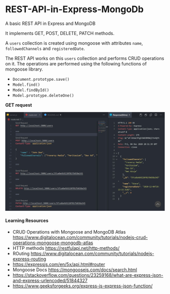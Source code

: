 # REST-API-in-Express-MongoDb

A basic REST API in Express and MongoDB

It implements GET, POST, DELETE, PATCH methods. 

A `users` collection is created using mongoose with attributes `name`, `followedChannels` and 
`registeredDate`. 


The REST API works on this `users` collection and performs CRUD operations on it. The operations are performed using the following functions of mongoose library. 

- `Document.prototype.save()`
- `Model.find()`
- `Model.findById()`
- `Model.prototype.deleteOne()`

**GET request**

<img src="screenshots\getRequest.JPG">

#### Learning Resources

- CRUD Operations with Mongoose and MongoDB Atlas https://www.digitalocean.com/community/tutorials/nodejs-crud-operations-mongoose-mongodb-atlas
- HTTP methods https://restfulapi.net/http-methods/
- ROuting https://www.digitalocean.com/community/tutorials/nodejs-express-routing
- https://expressjs.com/en/5x/api.html#router
-  Mongoose Docs https://mongoosejs.com/docs/search.html
-  https://stackoverflow.com/questions/23259168/what-are-express-json-and-express-urlencoded/51844327
-  https://www.geeksforgeeks.org/express-js-express-json-function/